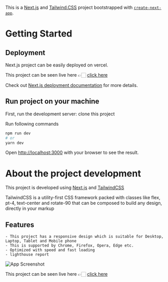 This is a [Next.js](https://nextjs.org/) and [Tailwind.CSS](https://tailwindcss.com/docs/guides/nextjs) project bootstrapped with [`create-next-app`](https://github.com/vercel/next.js/tree/canary/packages/create-next-app).

# Getting Started

## Deployment

Next.js project can be easily deployed on vercel.

This project can be seen live here 👉🏻 [click here](https://greedygame-assignment.vercel.app/)

Check out [Next.js deployment documentation](https://nextjs.org/docs/deployment) for more details.

## Run project on your machine 

First, run the development server:
clone this project

Run following commands
```bash
npm run dev
# or
yarn dev
```

Open [http://localhost:3000](http://localhost:3000) with your browser to see the result.

# About the project development

This project is developed using [Next.js](https://nextjs.org/docs) 
and [TailwindCSS](https://tailwindcss.com/docs/guides/nextjs)

TailwindCSS is a utility-first CSS framework packed with classes like flex, pt-4, text-center and rotate-90 that can be composed to build any design, directly in your markup

## Features 

    - This project has a responsive design which is suitable for Desktop, Laptop, Tablet and Mobile phone
    - This is supported by Chrome, Firefox, Opera, Edge etc.
    - Optimized with speed and fast loading
    - lighthouse report
   
![App Screenshot](https://lh3.googleusercontent.com/drive-viewer/AJc5JmQ5kjL81MAOYtoHmNyXJqn8F1rbuUtBGllXn_7HQem8C2nKBysudnNbw6fLd7JVSZ8iASdB0j0=w1782-h988)

This project can be seen live here 👉🏻 [click here](https://greedygame-assignment.vercel.app/)

